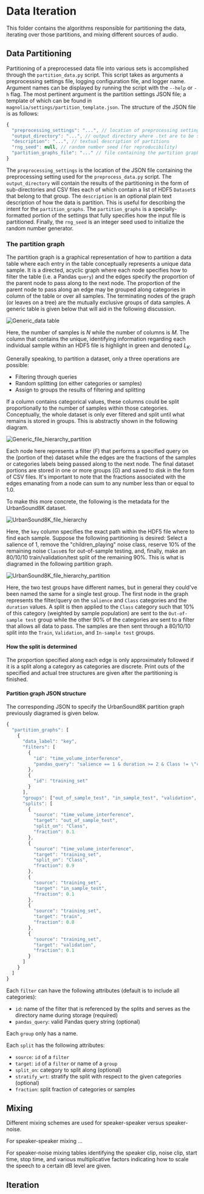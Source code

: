# Data Iteration

This folder contains the algorithms responsible for partitioning the data,
iterating over those partitions, and mixing different sources of audio.

## Data Partitioning

Partitioning of a preprocessed data file into various sets is accomplished
through the `partition_data.py` script.
This script takes as arguments a preprocessing settings file, logging
configuration file, and logger name.
Argument names can be displayed by running the script with the `--help` or `-h`
flag.
The most pertinent argument is the partition settings JSON file; a template
of which can be found in `magnolia/settings/partition_template.json`.
The structure of the JSON file is as follows:

```javascript
{
  "preprocessing_settings": "...", // location of preprocessing settings
  "output_directory": "...", // output directory where .txt are to be stored
  "description": "...", // textual description of partitions
  "rng_seed": null, // random number seed (for reproducibility)
  "partition_graphs_file": "..." // file containing the partition graph
}
```

The `preprocessing_settings` is the location of the JSON file containing the
preprocessing setting used for the `preprocess_data.py` script.
The `output_directory` will contain the results of the partitioning in the form
of sub-directories and CSV files each of which contain a list of HDF5 `Dataset`s
that belong to that group.
The `description` is an optional plain text description of how the data is
partition.
This is useful for describing the intent for the `partition_graphs`.
The `partition_graphs` is a specially-formatted portion of the settings that
fully specifies how the input file is partitioned.
Finally, the `rng_seed` is an integer seed used to initialize the random number
generator.

### The partition graph

The partition graph is a graphical representation of how to partition a
data table where each entry in the table conceptually represents a unique data
sample.
It is a directed, acyclic graph where each node specifies how to filter the
table (i.e. a Pandas `query`) and the edges specify the proportion of the parent
node to pass along to the next node.
The proportion of the parent node to pass along an edge may be grouped along
categories in column of the table or over all samples.
The terminating nodes of the graph (or leaves on a tree) are the mutually
exclusive groups of data samples.
A generic table is given below that will aid in the following discussion.

![Generic_data table](images/generic_data_table.png)

Here, the number of samples is $N$ while the number of columns is $M$.
The column that contains the unique, identifying information regarding each
individual sample within an HDF5 file is highlight in green and denoted $L_K$.

Generally speaking, to partition a dataset, only a three operations are
possible:
* Filtering through queries
* Random splitting (on either categories or samples)
* Assign to groups the results of filtering and splitting

If a column contains categorical values, these columns could be split
proportionally to the number of samples within those categories.
Conceptually, the whole dataset is only ever filtered and split until what
remains is stored in groups.
This is abstractly shown in the following diagram.

![Generic_file_hierarchy_partition](images/file_hierarchy_filter_split.png)

Each node here represents a filter ($F$) that performs a specified query on the
(portion of the) dataset while the edges are the fractions of the samples or
categories labels being passed along to the next node.
The final dataset portions are stored in one or more groups ($G$) and saved to
disk in the form of CSV files.
It's important to note that the fractions associated with the edges emanating
from a node can sum to any number less than or equal to 1.0.

To make this more concrete, the following is the metadata for the UrbanSound8K
dataset.

![UrbanSound8K_file_hierarchy](images/UrbanSound8K_metadata_table.png)

Here, the `key` column specifies the exact path within the HDF5 file where to
find each sample.
Suppose the following partitioning is desired: Select a salience of 1, remove
the "children_playing" noise class, reserve 10% of the remaining noise `Class`es
for out-of-sample testing, and, finally, make an 80/10/10 train/validation/test
split of the remaining 90%.
This is what is diagramed in the following partition graph.

![UrbanSound8K_file_hierarchy_partition](images/UrbanSound8K_file_hierarchy_filter_split.png)

Here, the two test groups have different names, but in general they could've
been named the same for a single test group.
The first node in the graph represents the filter/query on the `salience` and
`Class` categories and the `duration` values.
A split is then applied to the `Class` category such that 10% of this category
(weighted by sample population) are sent to the `Out-of-sample test` group while
the other 90% of the categories are sent to a filter that allows all data to
pass.
The samples are then sent through a 80/10/10 split into the `Train`,
`Validation`, and `In-sample test` groups.

#### How the split is determined

The proportion specified along each edge is only approximately followed if
it is a split along a category as categories are discrete.
Print outs of the specified and actual tree structures are given after the
partitioning is finished.

#### Partition graph JSON structure

The corresponding JSON to specify the UrbanSound8K partition graph previously
diagramed is given below.

```javascript
{
  "partition_graphs": [
    {
      "data_label": "key",
      "filters": [
        {
          "id": "time_volume_interference",
          "pandas_query": "salience == 1 & duration >= 2 & Class != \"children_playing\""
        },
        {
          "id": "training_set"
        }
      ],
      "groups": ["out_of_sample_test", "in_sample_test", "validation", "train"],
      "splits": [
        {
          "source": "time_volume_interference",
          "target": "out_of_sample_test",
          "split_on": "Class",
          "fraction": 0.1
        },
        {
          "source": "time_volume_interference",
          "target": "training_set",
          "split_on": "Class",
          "fraction": 0.9
        },
        {
          "source": "training_set",
          "target": "in_sample_test",
          "fraction": 0.1
        },
        {
          "source": "training_set",
          "target": "train",
          "fraction": 0.8
        },
        {
          "source": "training_set",
          "target": "validation",
          "fraction": 0.1
        }
      ]
    }
  ]
}
```

Each `filter` can have the following attributes (default is to include all
categories):
* `id`: name of the filter that is referenced by the splits and serves as the
  directory name during storage (required)
* `pandas_query`: valid Pandas query string (optional)

Each `group` only has a name.

Each `split` has the following attributes:
* `source`: `id` of a `filter`
* `target`: `id` of a `filter` or name of a `group`
* `split_on`: category to split along (optional)
* `stratify_wrt`: stratify the split with respect to the given categories
  (optional)
* `fraction`: split fraction of categories or samples


## Mixing

Different mixing schemes are used for speaker-speaker versus speaker-noise.

For speaker-speaker mixing ...

For speaker-noise mixing tables identifying the speaker clip, noise clip,
start time, stop time, and various multiplicative factors indicating how to
scale the speech to a certain dB level are given.


## Iteration
